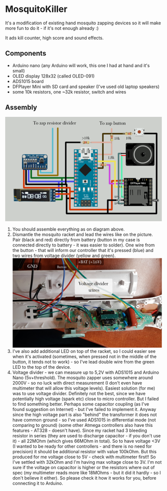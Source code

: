 # MosquitoKiller

It's a modification of existing hand mosquito zapping devices so it will make more fun to do it - if it's not enough already :)

It ads kill counter, high score and sound effects.

## Components

* Arduino nano (any Arduino will work, this one I had at hand and it's small)
* OLED display 128x32 (called OLED-091)
* ADS1015 board
* DFPlayer Mini with SD card and speaker (I've used old laptop speakers)
* some 10k resistors, one ~32k resistor, switch and wires

## Assembly

![MosquitoKiller schematic](https://raw.githubusercontent.com/Saur0o0n/MosquitoKiller/main/documentation/MosquitoKiller-schematic.png)

1. You should assemble everything as on diagram above.
2. Dismantle the mosquito racket and lead the wires like on the picture. Pair (black and red) directly from battery (button in my case is connected directly to battery - it was easier to solder). One wire from the button - that will inform our controller that it's pressed (blue) and two wires from voltage divider (yellow and green).
![Mosquito Racket](https://raw.githubusercontent.com/Saur0o0n/MosquitoKiller/main/documentation/MosquitZap-wires1.jpg)
3. I've also add additional LED on top of the racket, so I could easier see when it's activated (sometimes, when pressed not in the middle of the button, it tends not to work) - so I've lead double wire from the green LED to the top of the device.
4. Voltage divider - we can measure up to 5,2V with ADS1015 and Arduino Nano (5v+threshold). The mosquito zapper uses somewhere around 2000V - so no luck with direct measurement (I don't even have multimeter that will allow this voltage levels).
Easiest solution (for me) was to use voltage divider. Definitely not the best, since we have potentially high voltage (spark etc) close to micro controller. But I failed to find something better. Perhaps some capacitor coupling (as I've found suggestion on Internet) - but I've failed to implement it.
Anyway since the high voltage part is also "behind" the transformer it does not have common ground - so I've used ADS1015 in differential mode (not comparing to ground) (some other Atmega controllers also have this features - AT328 - doesn't have).
Since my racket had 3 bleeding resistor in series (they are used to discharge capacitor - if you don't use it) - all 22MOhm (which gives 66MOhm in total). So to have voltage <3V (I wanted to be ready for other controllers - and there is no need for precision) it should be additional resistor with value 100kOhm. But this produced for me voltage close to 5V - check with multimeter first!!
So I've settled with 32kOhm and I'm having max voltage close to 3V. I'm not sure if the voltage on capacitor is higher or the resistors where out of spec (my multimeter reads more like 18MOhms - but it did it hardly - so I don't believe it either). So please check it how it works for you, before connecting it to Arduino.




